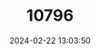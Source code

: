 ---
title: "10796"
category: "Idiurus zenkeri"
draft: false
date: 2024-02-22 13:03:50
languages:
  English: ["Pygmy Scaly-tailed Flying Squirrel"]
---